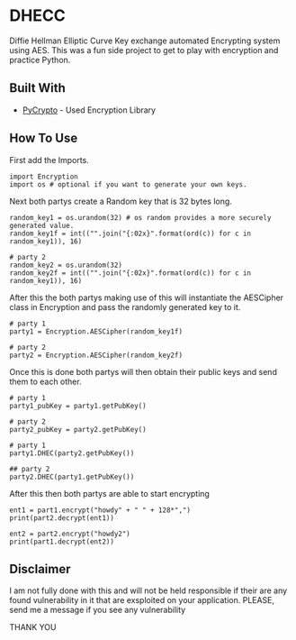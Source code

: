 # DHECC
Diffie Hellman Elliptic Curve Key exchange automated Encrypting system using AES. This was a fun side project to get to play with encryption and practice Python.

## Built With
* [PyCrypto](https://pypi.python.org/pypi/pycrypto) - Used Encryption Library

## How To Use

First add the Imports.
```
import Encryption
import os # optional if you want to generate your own keys.
```

Next both partys create a Random key that is 32 bytes long.
```
random_key1 = os.urandom(32) # os random provides a more securely generated value.
random_key1f = int(("".join("{:02x}".format(ord(c)) for c in random_key1)), 16)

# party 2
random_key2 = os.urandom(32)
random_key2f = int(("".join("{:02x}".format(ord(c)) for c in random_key1)), 16)

```
After this the both partys making use of this will instantiate the AESCipher class in Encryption and pass the randomly generated key to it.
```
# party 1 
party1 = Encryption.AESCipher(random_key1f)

# party 2
party2 = Encryption.AESCipher(random_key2f)

```
Once this is done both partys will then obtain their public keys and send them to each other.

```
# party 1 
party1_pubKey = party1.getPubKey()

# party 2 
party2_pubKey = party2.getPubKey()
```

```
# party 1 
party1.DHEC(party2.getPubKey())

## party 2
party2.DHEC(party1.getPubKey())
```

After this then both partys are able to start encrypting

```
ent1 = part1.encrypt("howdy" + " " + 128*",")
print(part2.decrypt(ent1))

ent2 = part2.encrypt("howdy2")
print(part1.decrypt(ent2))
```
## Disclaimer 

I am not fully done with this and will not be held responsible if their are any found vulnerability in it that are exsploited on your application. PLEASE, send me a message if you see any vulnerability

THANK YOU
